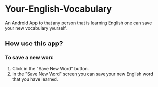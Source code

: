 # Your-English-Vocabulary
An Android App to that any person that is learning English one can save your new vocabulary yourself.

## How use this app?

### To save a new word
1. Click in the "Save New Word" button.
2. In the "Save New Word" screen you can save your new English word that you have learned.
